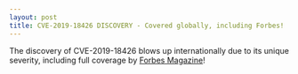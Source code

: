 ```yaml
---
layout: post
title: CVE-2019-18426 DISCOVERY - Covered globally, including Forbes!
---
```


The discovery of CVE-2019-18426 blows up internationally due to its unique severity, 
including full coverage by [Forbes Magazine](https://www.forbes.com/sites/daveywinder/2020/02/06/whatsapp-security-warning-for-iphone-users-as-one-click-attack-risk-confirmed/?fbclid=IwAR2TNUwSFzqe8onL9PGLOpNyq4DNMleBTSEcAr7028sJDuESsIHSDqSWvuo&sh=5028e8a87aba)!
